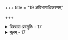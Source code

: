 +++
title = "19 अविभागाधिकरणम्"

+++

<details><summary>विश्वास-प्रस्तुतिः - 17</summary>

17.सम्पत्तिर्देवतायां भवतु लय इयं सा हि सर्वस्य योनिः  
भूयस्स्रष्टुं क्षमा चेत्यसदनुषजतो वाच्यवैरूप्यदोषात्।  
विश्लेषो भूतसूक्ष््मैरिह न च घटते सृष्टिक्लृप्तिस्तु गुर्वी  
प्रोक्ता धूमादिमार्गे गतिरपि भविनस्तत्परिष्व़ञ्जनेन॥
</details>

<details><summary>मूलम् - 17</summary>

17.सम्पत्तिर्देवतायां भवतु लय इयं सा हि सर्वस्य योनिः  
भूयस्स्रष्टुं क्षमा चेत्यसदनुषजतो वाच्यवैरूप्यदोषात्।  
विश्लेषो भूतसूक्ष््मैरिह न च घटते सृष्टिक्लृप्तिस्तु गुर्वी  
प्रोक्ता धूमादिमार्गे गतिरपि भविनस्तत्परिष्व़ञ्जनेन॥
</details>